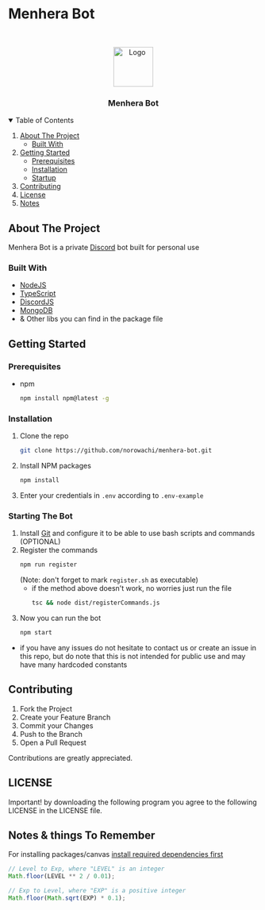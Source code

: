 # Menhera Bot

<!-- PROJECT LOGO -->
<br />
<p align="center">
    <img src="https://cdn.discordapp.com/avatars/1130920705026949203/e15da66350213acfef1ac77532719a4b.webp" alt="Logo" width="80" height="80">
    <h3 align="center">Menhera Bot</h3>
</p>

<!-- TABLE OF CONTENTS -->
<details open="open">
  <summary>Table of Contents</summary>
  <ol>
    <li>
      <a href="#about-the-project">About The Project</a>
      <ul>
        <li><a href="#built-with">Built With</a></li>
      </ul>
    </li>
    <li>
      <a href="#getting-started">Getting Started</a>
      <ul>
        <li><a href="#prerequisites">Prerequisites</a></li>
        <li><a href="#installation">Installation</a></li>
        <li><a href="#starting-the-bot">Startup</a></li>
      </ul>
    </li>
    <li><a href="#contributing">Contributing</a></li>
    <li><a href="#license">License</a></li>
    <li><a href="#notes--things-to-remember">Notes</a></li>
  </ol>
</details>

<!-- ABOUT THE PROJECT -->

## About The Project

Menhera Bot is a private [Discord](https://discord.com) bot built for personal use

### Built With

- [NodeJS](https://nodejs.org/)
- [TypeScript](https://www.typescriptlang.org/)
- [DiscordJS](https://discord.js.org)
- [MongoDB](https://www.mongodb.com/)
- & Other libs you can find in the package file
<!-- GETTING STARTED -->

## Getting Started

### Prerequisites

- npm
  ```sh
  npm install npm@latest -g
  ```

### Installation

1. Clone the repo
   ```sh
   git clone https://github.com/norowachi/menhera-bot.git
   ```
2. Install NPM packages
   ```sh
   npm install
   ```
3. Enter your credentials in `.env` according to `.env-example`

### Starting The Bot

1. Install [Git](https://git-scm.com/downloads) and configure it to be able to use bash scripts and commands (OPTIONAL)
2. Register the commands
   ```sh
   npm run register
   ```
   (Note: don't forget to mark `register.sh` as executable)
   - if the method above doesn't work, no worries just run the file
     ```sh
     tsc && node dist/registerCommands.js
     ```
3. Now you can run the bot
   ```sh
   npm start
   ```

- if you have any issues do not hesitate to contact us or create an issue in this repo, but do note that this is not intended for public use and may have many hardcoded constants
<!-- CONTRIBUTING -->

## Contributing

1. Fork the Project
2. Create your Feature Branch
3. Commit your Changes
4. Push to the Branch
5. Open a Pull Request

Contributions are greatly appreciated.

<!-- LICENSE -->

## LICENSE

Important!
by downloading the following program you agree to the following LICENSE in the LICENSE file.

## Notes & things To Remember

For installing packages/canvas [install required dependencies first](https://github.com/Automattic/node-canvas?tab=readme-ov-file#compiling)

```js
// Level to Exp, where "LEVEL" is an integer
Math.floor(LEVEL ** 2 / 0.01);

// Exp to Level, where "EXP" is a positive integer
Math.floor(Math.sqrt(EXP) * 0.1);
```
